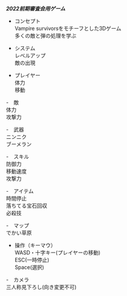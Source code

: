 *****2022前期審査会用ゲーム*****<br>

- コンセプト<br>
Vampire survivorsをモチーフとした3Dゲーム<br>
多くの敵と弾の処理を学ぶ<br>

- システム<br>
     レベルアップ<br>
     敵の出現<br>

- プレイヤー<br>
     体力<br>
     移動<br>
      
-　敵<br>
    体力<br>
    攻撃力<br>
    
-　武器<br>
    ニンニク<br>
    ブーメラン<br>
    
    
-　スキル<br>
    防御力<br>
    移動速度<br>
    攻撃力<br>
    
-　アイテム<br>
    時間停止<br>
    落ちてる宝石回収<br>
    必殺技<br>
    
-　マップ<br>
    でかい草原<br>
    
- 操作（キーマウ）<br>
    WASD・十字キー(プレイヤーの移動)<br>
    ESC(一時停止)<br>
    Space(選択)<br>
    
-　カメラ<br>
    三人称見下ろし(向き変更不可)<br>
